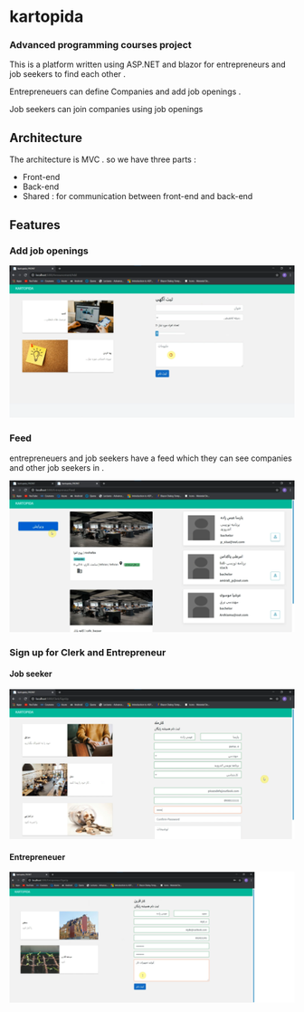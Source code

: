# kartopida

### Advanced programming courses project

This is a platform written using ASP.NET and blazor for entrepreneurs and job seekers to find each other . 

Entrepreneuers can define Companies and add job openings . 

Job seekers can join companies using job openings 

## Architecture
The architecture is MVC . so we have three parts : 
* Front-end
* Back-end
* Shared : for communication between front-end and back-end 

## Features

### Add job openings
![](https://github.com/parsaeisa/kartopida/blob/main/pictures/add.png)

### Feed
entrepreneuers and job seekers have a feed which they can see companies and other job seekers in . 

![](https://github.com/parsaeisa/kartopida/blob/main/pictures/feed.png)

### Sign up for Clerk and Entrepreneur

#### Job seeker
![](https://github.com/parsaeisa/kartopida/blob/main/pictures/sign%20up.png)

#### Entrepreneuer
![](https://github.com/parsaeisa/kartopida/blob/main/pictures/entre_signup.png)




